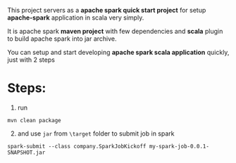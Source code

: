 This project servers as a **apache spark quick start project** for setup **apache-spark** application in scala very simply.

It is apache spark **maven project** with few dependencies and **scala** plugin to build apache spark into jar archive.

You can setup and start developing **apache spark scala application** quickly, just with 2 steps
# Steps:
1. run

 `mvn clean package`

2. and use `jar` from `\target` folder to submit job in spark

  `spark-submit --class company.SparkJobKickoff my-spark-job-0.0.1-SNAPSHOT.jar`
